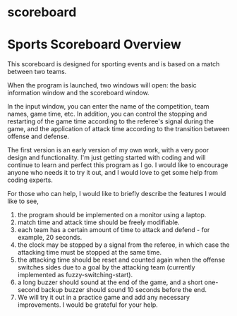 # scoreboard

# Sports Scoreboard Overview

This scoreboard is designed for sporting events and is based on a match between two teams.

When the program is launched, two windows will open: the basic information window and the scoreboard window.

In the input window, you can enter the name of the competition, team names, game time, etc. In addition, 
you can control the stopping and restarting of the game time according to the referee's signal during the game, 
and the application of attack time according to the transition between offense and defense.

The first version is an early version of my own work, with a very poor design and functionality.
I'm just getting started with coding and will continue to learn and perfect this program as I go.
I would like to encourage anyone who needs it to try it out, and I would love to get some help from coding experts.

For those who can help, I would like to briefly describe the features I would like to see,
1. the program should be implemented on a monitor using a laptop.
2. match time and attack time should be freely modifiable.
3. each team has a certain amount of time to attack and defend - for example, 20 seconds.
4. the clock may be stopped by a signal from the referee, in which case the attacking time must be stopped at the same time.
5. the attacking time should be reset and counted again when the offense switches sides due to a goal by the attacking team 
   (currently implemented as fuzzy-switching-start).
6. a long buzzer should sound at the end of the game, and a short one-second backup buzzer should sound 10 seconds before the end.
7. We will try it out in a practice game and add any necessary improvements.
I would be grateful for your help.
